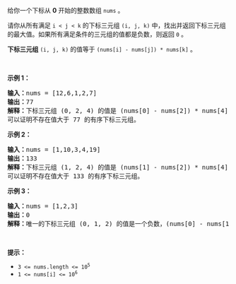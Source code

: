 <p>给你一个下标从 <strong>0</strong> 开始的整数数组 <code>nums</code> 。</p>

<p>请你从所有满足&nbsp;<code>i &lt; j &lt; k</code> 的下标三元组 <code>(i, j, k)</code> 中，找出并返回下标三元组的最大值。如果所有满足条件的三元组的值都是负数，则返回 <code>0</code> 。</p>

<p><strong>下标三元组</strong> <code>(i, j, k)</code> 的值等于 <code>(nums[i] - nums[j]) * nums[k]</code> 。</p>

<p>&nbsp;</p>

<p><strong class="example">示例 1：</strong></p>

<pre>
<strong>输入：</strong>nums = [12,6,1,2,7]
<strong>输出：</strong>77
<strong>解释：</strong>下标三元组 (0, 2, 4) 的值是 (nums[0] - nums[2]) * nums[4] = 77 。
可以证明不存在值大于 77 的有序下标三元组。
</pre>

<p><strong class="example">示例 2：</strong></p>

<pre>
<strong>输入：</strong>nums = [1,10,3,4,19]
<strong>输出：</strong>133
<strong>解释：</strong>下标三元组 (1, 2, 4) 的值是 (nums[1] - nums[2]) * nums[4] = 133 。
可以证明不存在值大于 133 的有序下标三元组。 
</pre>

<p><strong class="example">示例 3：</strong></p>

<pre>
<strong>输入：</strong>nums = [1,2,3]
<strong>输出：</strong>0
<strong>解释：</strong>唯一的下标三元组 (0, 1, 2) 的值是一个负数，(nums[0] - nums[1]) * nums[2] = -3 。因此，答案是 0 。
</pre>

<p>&nbsp;</p>

<p><strong>提示：</strong></p>

<ul>
	<li><code>3 &lt;= nums.length &lt;= 10<sup>5</sup></code></li>
	<li><code>1 &lt;= nums[i] &lt;= 10<sup>6</sup></code></li>
</ul>
